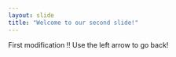 ```yaml
---
layout: slide
title: "Welcome to our second slide!"
---
```

First modification !!
Use the left arrow to go back!